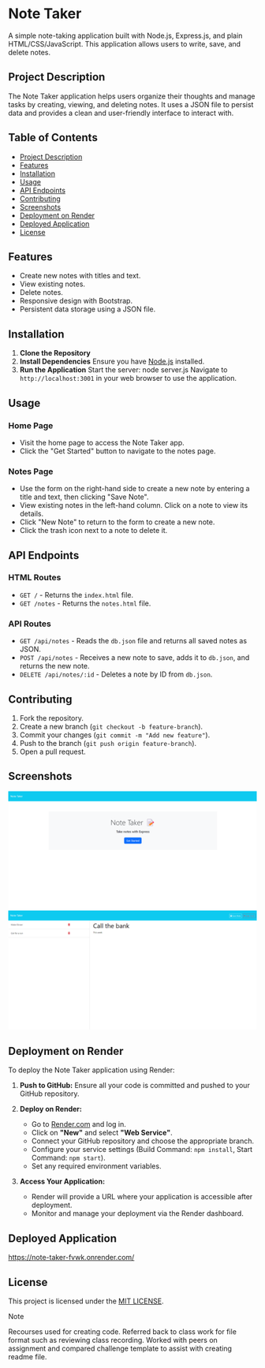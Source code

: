 # Note Taker

A simple note-taking application built with Node.js, Express.js, and plain HTML/CSS/JavaScript. This application allows users to write, save, and delete notes.

## Project Description

The Note Taker application helps users organize their thoughts and manage tasks by creating, viewing, and deleting notes. It uses a JSON file to persist data and provides a clean and user-friendly interface to interact with.

## Table of Contents

- [Project Description](#project-description)
- [Features](#features)
- [Installation](#installation)
- [Usage](#usage)
- [API Endpoints](#api-endpoints)
- [Contributing](#contributing)
- [Screenshots](#screenshots)
- [Deployment on Render](#deployment-on-render)
- [Deployed Application](#deployed-application)
- [License](#license)

## Features

- Create new notes with titles and text.
- View existing notes.
- Delete notes.
- Responsive design with Bootstrap.
- Persistent data storage using a JSON file.

## Installation

1. **Clone the Repository**
2. **Install Dependencies**
   Ensure you have [Node.js](https://nodejs.org/) installed.
3. **Run the Application**
   Start the server: node server.js
   Navigate to `http://localhost:3001` in your web browser to use the application.

## Usage

### Home Page

- Visit the home page to access the Note Taker app.
- Click the "Get Started" button to navigate to the notes page.

### Notes Page

- Use the form on the right-hand side to create a new note by entering a title and text, then clicking "Save Note".
- View existing notes in the left-hand column. Click on a note to view its details.
- Click "New Note" to return to the form to create a new note.
- Click the trash icon next to a note to delete it.

## API Endpoints

### HTML Routes

- `GET /` - Returns the `index.html` file.
- `GET /notes` - Returns the `notes.html` file.

### API Routes

- `GET /api/notes` - Reads the `db.json` file and returns all saved notes as JSON.
- `POST /api/notes` - Receives a new note to save, adds it to `db.json`, and returns the new note.
- `DELETE /api/notes/:id` - Deletes a note by ID from `db.json`.

## Contributing

1. Fork the repository.
2. Create a new branch (`git checkout -b feature-branch`).
3. Commit your changes (`git commit -m "Add new feature"`).
4. Push to the branch (`git push origin feature-branch`).
5. Open a pull request.

## Screenshots

![alt text](<Note Taker 1.png>)
![alt text](<Note Taker 2.png>)

## Deployment on Render

To deploy the Note Taker application using Render:

1. **Push to GitHub:**
   Ensure all your code is committed and pushed to your GitHub repository.

2. **Deploy on Render:**
   - Go to [Render.com](https://render.com) and log in.
   - Click on **"New"** and select **"Web Service"**.
   - Connect your GitHub repository and choose the appropriate branch.
   - Configure your service settings (Build Command: `npm install`, Start Command: `npm start`).
   - Set any required environment variables.

3. **Access Your Application:**
   - Render will provide a URL where your application is accessible after deployment.
   - Monitor and manage your deployment via the Render dashboard.

## Deployed Application 
https://note-taker-fvwk.onrender.com/ 

## License

This project is licensed under the [MIT LICENSE](LICENSE).

> [!NOTE]  
> Recourses used for creating code. Referred back to class work for file format such as reviewing class recording. Worked with peers on assignment and compared challenge template to assist with creating readme file.
